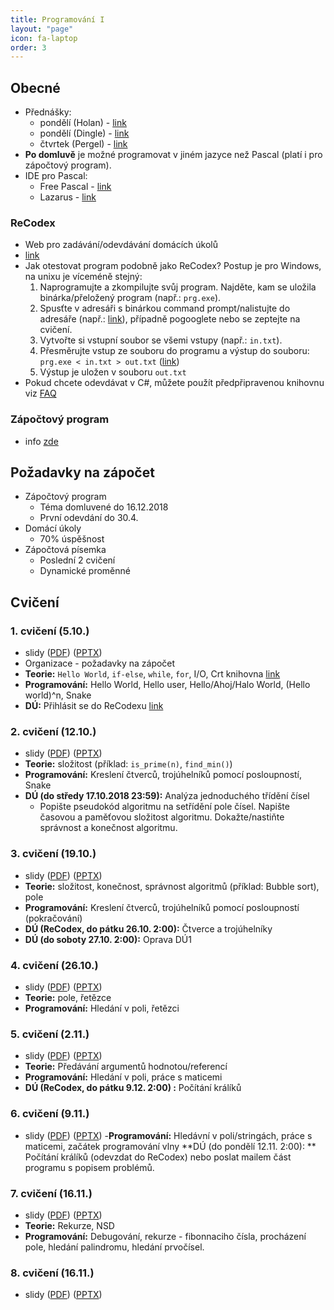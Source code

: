 ```yaml
---
title: Programování I
layout: "page"
icon: fa-laptop
order: 3
---
```


## Obecné
- Přednášky:
  - pondělí (Holan) - [link](https://ksvi.mff.cuni.cz/~holan/)
  - pondělí (Dingle) - [link](https://ksvi.mff.cuni.cz/~dingle/2018/programming_i.html)
  - čtvrtek (Pergel) - [link](https://kam.mff.cuni.cz/~perm/programovani/NNPRG030/index.html)
- **Po domluvě** je možné programovat v jiném jazyce než Pascal (platí i pro zápočtový program). 
- IDE pro Pascal:
  - Free Pascal - [link](https://www.freepascal.org/)
  - Lazarus - [link](https://www.lazarus-ide.org/)

### ReCodex
- Web pro zadávání/odevdávání domácích úkolů
- [link](https://recodex.mff.cuni.cz/)
- Jak otestovat program podobně jako ReCodex? Postup je pro Windows, na unixu je víceméně stejný: 
  1. Naprogramujte a zkompilujte svůj program. Najděte, kam se uložila binárka/přeložený program (např.: `prg.exe`).
  2. Spusťte v adresáři s binárkou command prompt/nalistujte do adresáře (např.: [link](https://www.digitalcitizen.life/7-ways-launch-command-prompt-windows-7-windows-8)), případně pogooglete nebo se zeptejte na cvičení.
  3.  Vytvořte si vstupní soubor se všemi vstupy (např.: `in.txt`). 
  4.  Přesměrujte vstup ze souboru do programu a výstup do souboru: `prg.exe < in.txt > out.txt` ([link](http://www.ustrem.org/en/articles/redirecting-input-output-streams-en/))
  5.  Výstup je uložen v souboru `out.txt`
- Pokud chcete odevdávat v C#, můžete použít předpřipravenou knihovnu viz [FAQ](https://recodex.mff.cuni.cz/cs/faq)

### Zápočtový program
- info [zde](projects)

## Požadavky na zápočet
- Zápočtový program
  - Téma domluvené do 16.12.2018
  - První odevdání do 30.4.
- Domácí úkoly
  - 70% úspěšnost
- Zápočtová písemka
  - Poslední 2 cvičení
  - Dynamické proměnné

## Cvičení
### 1. cvičení (5.10.)
- slidy ([PDF](data/2018-19/prg1/cv1/prg1_cv1.pdf)) ([PPTX](data/2018-19/prg1/cv1/prg1_cv1.pptx))
- Organizace - požadavky na zápočet
- **Teorie:**  `Hello World`, `if-else`, `while`, `for`, I/O, Crt knihovna [link](https://www.freepascal.org/docs-html/rtl/crt/)
- **Programování:** Hello World, Hello user, Hello/Ahoj/Halo World, (Hello world)^n, Snake
- **DÚ:** Přihlásit se do ReCodexu [link](https://recodex.mff.cuni.cz/cs)

### 2. cvičení (12.10.)
- slidy ([PDF](data/2018-19/prg1/cv2/prg1_cv2.pdf)) ([PPTX](data/2018-19/prg1/cv2/prg1_cv2.pptx))
- **Teorie:** složitost (příklad: `is_prime(n)`, `find_min()`)
- **Programování:** Kreslení čtverců, trojúhelníků pomocí posloupností, Snake
- **DÚ (do středy 17.10.2018 23:59):** Analýza jednoduchého třídění čísel
  - Popište pseudokód algoritmu na setřídění pole čísel. Napište časovou a paměťovou složitost algoritmu. Dokažte/nastiňte správnost a konečnost algoritmu.

### 3. cvičení (19.10.)
- slidy ([PDF](data/2018-19/prg1/cv3/prg1_cv3.pdf)) ([PPTX](data/2018-19/prg1/cv3/prg1_cv3.pptx))
- **Teorie:** složitost, konečnost, správnost algoritmů (příklad: Bubble sort), pole
- **Programování:** Kreslení čtverců, trojúhelníků pomocí posloupností (pokračování)
- **DÚ (ReCodex, do pátku 26.10. 2:00):** Čtverce a trojúhelníky
- **DÚ (do soboty 27.10. 2:00):** Oprava DÚ1

### 4. cvičení (26.10.)
- slidy ([PDF](data/2018-19/prg1/cv4/prg1_cv4.pdf)) ([PPTX](data/2018-19/prg1/cv4/prg1_cv4.pptx))
- **Teorie:** pole, řetězce
- **Programování:** Hledání v poli, řetězci

### 5. cvičení (2.11.)
- slidy ([PDF](data/2018-19/prg1/cv5/prg1_cv5.pdf)) ([PPTX](data/2018-19/prg1/cv5/prg1_cv5.pptx))
- **Teorie:** Předávání argumentů hodnotou/referencí
- **Programování:** Hledání v poli, práce s maticemi
- **DÚ (ReCodex, do pátku 9.12. 2:00) :** Počítání králíků

### 6. cvičení (9.11.)
- slidy ([PDF](data/2018-19/prg1/cv6/prg1_cv6.pdf)) ([PPTX](data/2018-19/prg1/cv6/prg1_cv6.pptx))
-**Programování:** Hledávní v poli/stringách, práce s maticemi, začátek programování vlny
**DÚ (do pondělí 12.11. 2:00): ** Počítání králíků (odevzdat do ReCodex) nebo poslat mailem část programu s popisem problémů.

### 7. cvičení (16.11.)
- slidy ([PDF](data/2018-19/prg1/cv7/prg1_cv7.pdf)) ([PPTX](data/2018-19/prg1/cv7/prg1_cv7.pptx))
- **Teorie:** Rekurze, NSD
- **Programování:** Debugování, rekurze - fibonnaciho čísla, procházení pole, hledání palindromu, hledání prvočísel.

### 8. cvičení (16.11.)
- slidy ([PDF](data/2018-19/prg1/cv8/prg1_cv8.pdf)) ([PPTX](data/2018-19/prg1/cv8/prg1_cv8.pptx))
